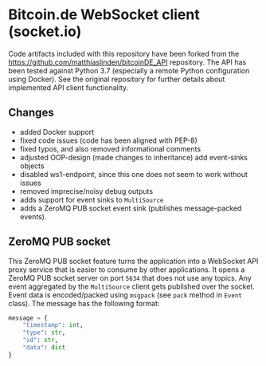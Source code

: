 # Bitcoin.de WebSocket client (socket.io)

Code artifacts included with this repository have been forked from the https://github.com/matthiaslinden/bitcoinDE_API 
repository. The API has been tested against Python 3.7 (especially a remote Python configuration using Docker). See the original
repository for further details about implemented API client functionality.

## Changes

* added Docker support
* fixed code issues (code has been aligned with PEP-8)
* fixed typos, and also removed informational comments
* adjusted OOP-design (made changes to inheritance)
  add event-sinks objects 
* disabled ws1-endpoint, since this one does not seem to work without issues
* removed imprecise/noisy debug outputs
* adds support for event sinks to `MultiSource`
* adds a ZeroMQ PUB socket event sink (publishes message-packed events).

## ZeroMQ PUB socket

This ZeroMQ PUB socket feature turns the application into a WebSocket API proxy service that is easier to consume by 
other applications. It opens a ZeroMQ PUB socket server on port `5634` that does not use any topics. Any event 
aggregated by the `MultiSource` client gets published over the socket. Event data is encoded/packed 
using `msgpack` (see `pack` method in `Event` class). The message has the following format:

````python
message = {
    "timestamp": int,
    "type": str, 
    "id": str,
    "data": dict
}
````
